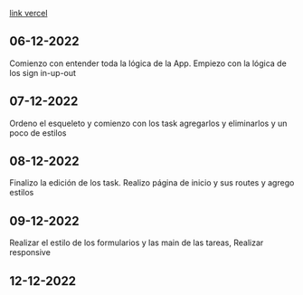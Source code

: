 [link vercel](https://final-project-teal.vercel.app/auth/login)

## 06-12-2022

Comienzo con entender toda la lógica de la App. Empiezo con la lógica de los sign in-up-out

## 07-12-2022

Ordeno el esqueleto y comienzo con los task agregarlos y eliminarlos y un poco de estilos

## 08-12-2022

Finalizo la edición de los task. Realizo página de inicio y sus routes y agrego estilos

## 09-12-2022

Realizar el estilo de los formularios y las main de las tareas, Realizar responsive

## 12-12-2022
